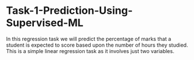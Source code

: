 # Task-1-Prediction-Using-Supervised-ML
In this regression task we will predict the percentage of marks that a student is expected to score based upon the number of hours they studied. This is a simple linear regression task as it involves just two variables.
